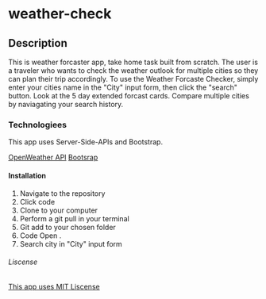 # weather-check

## Description
This is weather forcaster app, take home task built from scratch. The user is a traveler who wants to check the weather outlook for multiple cities so they can plan their trip accordingly. To use the Weather Forcaste Checker, simply enter your cities name in the "City" input form, then click the "search" button. Look at the 5 day extended forcast cards. Compare multiple cities by naviagating your search history. 

### Technologiees 
This app uses Server-Side-APIs and Bootstrap. 

[OpenWeather API](https://openweathermap.org/api)
[Bootsrap](https://getbootstrap.com/)

#### Installation 
1. Navigate to the repository
2. Click code
3. Clone to your computer
4. Perform a git pull in your terminal
5. Git add to your chosen folder
6. Code Open .
7. Search city in "City" input form

###### Liscense 

[This app uses MIT Liscense](https://opensource.org/license/mit/)